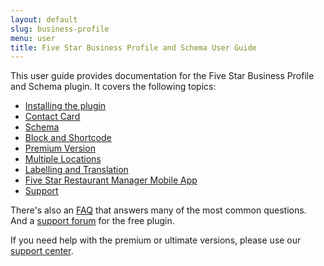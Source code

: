 ```yaml
---
layout: default
slug: business-profile
menu: user
title: Five Star Business Profile and Schema User Guide
---
```

This user guide provides documentation for the Five Star Business Profile and Schema plugin. It covers the following topics:

- [Installing the plugin](getting-started/install)
- [Contact Card](contact)
- [Schema](schema)
- [Block and Shortcode](blocks-shortcodes)
- [Premium Version](premium)
- [Multiple Locations](multiple-locations)
- [Labelling and Translation](labelling)
- [Five Star Restaurant Manager Mobile App](fsrm)
- [Support](support)

There's also an [FAQ](faq) that answers many of the most common questions. And a [support forum](https://wordpress.org/support/plugin/business-profile) for the free plugin.

If you need help with the premium or ultimate versions, please use our [support center](https://www.fivestarplugins.com/support-center/).

